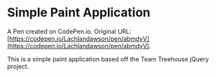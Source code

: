 # Simple Paint Application

A Pen created on CodePen.io. Original URL: [https://codepen.io/Lachlandawson/pen/abmdyV](https://codepen.io/Lachlandawson/pen/abmdyV).

This is a simple paint application based off the Team Treehouse jQuery project. 